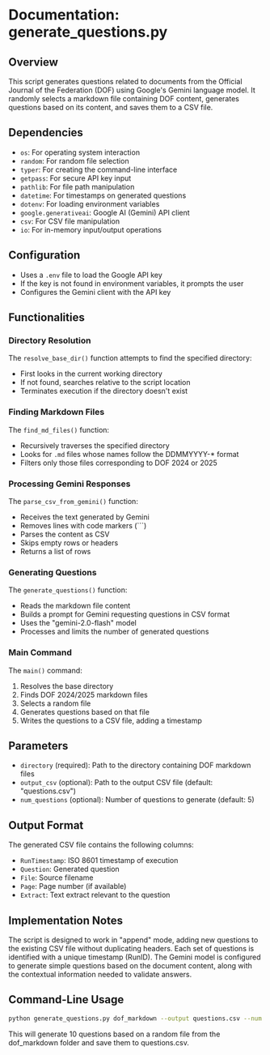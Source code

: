# Documentation: generate_questions.py

## Overview
This script generates questions related to documents from the Official Journal of the Federation (DOF) using Google's Gemini language model. It randomly selects a markdown file containing DOF content, generates questions based on its content, and saves them to a CSV file.

## Dependencies
- `os`: For operating system interaction
- `random`: For random file selection
- `typer`: For creating the command-line interface
- `getpass`: For secure API key input
- `pathlib`: For file path manipulation
- `datetime`: For timestamps on generated questions
- `dotenv`: For loading environment variables
- `google.generativeai`: Google AI (Gemini) API client
- `csv`: For CSV file manipulation
- `io`: For in-memory input/output operations

## Configuration
- Uses a `.env` file to load the Google API key
- If the key is not found in environment variables, it prompts the user
- Configures the Gemini client with the API key

## Functionalities

### Directory Resolution
The `resolve_base_dir()` function attempts to find the specified directory:
- First looks in the current working directory
- If not found, searches relative to the script location
- Terminates execution if the directory doesn't exist

### Finding Markdown Files
The `find_md_files()` function:
- Recursively traverses the specified directory
- Looks for `.md` files whose names follow the DDMMYYYY-* format
- Filters only those files corresponding to DOF 2024 or 2025

### Processing Gemini Responses
The `parse_csv_from_gemini()` function:
- Receives the text generated by Gemini
- Removes lines with code markers (```)
- Parses the content as CSV
- Skips empty rows or headers
- Returns a list of rows

### Generating Questions
The `generate_questions()` function:
- Reads the markdown file content
- Builds a prompt for Gemini requesting questions in CSV format
- Uses the "gemini-2.0-flash" model
- Processes and limits the number of generated questions

### Main Command
The `main()` command:
1. Resolves the base directory
2. Finds DOF 2024/2025 markdown files
3. Selects a random file
4. Generates questions based on that file
5. Writes the questions to a CSV file, adding a timestamp

## Parameters
- `directory` (required): Path to the directory containing DOF markdown files
- `output_csv` (optional): Path to the output CSV file (default: "questions.csv")
- `num_questions` (optional): Number of questions to generate (default: 5)

## Output Format
The generated CSV file contains the following columns:
- `RunTimestamp`: ISO 8601 timestamp of execution
- `Question`: Generated question
- `File`: Source filename
- `Page`: Page number (if available)
- `Extract`: Text extract relevant to the question

## Implementation Notes
The script is designed to work in "append" mode, adding new questions to the existing CSV file without duplicating headers. Each set of questions is identified with a unique timestamp (RunID). The Gemini model is configured to generate simple questions based on the document content, along with the contextual information needed to validate answers.

## Command-Line Usage
```bash
python generate_questions.py dof_markdown --output questions.csv --num 10
```
This will generate 10 questions based on a random file from the dof_markdown folder and save them to questions.csv. 